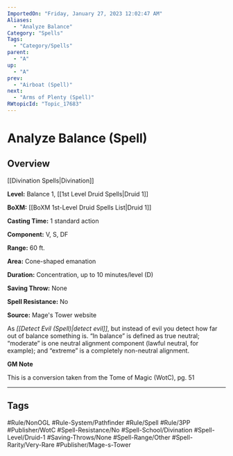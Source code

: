 ```yaml
---
ImportedOn: "Friday, January 27, 2023 12:02:47 AM"
Aliases:
  - "Analyze Balance"
Category: "Spells"
Tags:
  - "Category/Spells"
parent:
  - "A"
up:
  - "A"
prev:
  - "Airboat (Spell)"
next:
  - "Arms of Plenty (Spell)"
RWtopicId: "Topic_17683"
---
```

# Analyze Balance (Spell)
## Overview
[[Divination Spells|Divination]]

**Level:** Balance 1, [[1st Level Druid Spells|Druid 1]]

**BoXM:** [[BoXM 1st-Level Druid Spells List|Druid 1]]

**Casting Time:** 1 standard action

**Component:** V, S, DF

**Range:** 60 ft.

**Area:** Cone-shaped emanation

**Duration:** Concentration, up to 10 minutes/level (D)

**Saving Throw:** None

**Spell Resistance:** No

**Source:** Mage's Tower website

As *[[Detect Evil (Spell)|detect evil]]*, but instead of evil you detect how far out of balance something is. “In balance” is defined as true neutral; “moderate” is one neutral alignment component (lawful neutral, for example); and “extreme” is a completely non-neutral alignment.

**GM Note**

This is a conversion taken from the Tome of Magic (WotC), pg. 51


---
## Tags
#Rule/NonOGL #Rule-System/Pathfinder #Rule/Spell #Rule/3PP #Publisher/WotC #Spell-Resistance/No #Spell-School/Divination #Spell-Level/Druid-1 #Saving-Throws/None #Spell-Range/Other #Spell-Rarity/Very-Rare #Publisher/Mage-s-Tower

